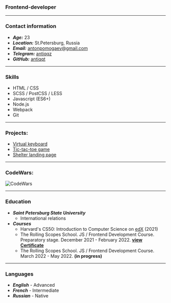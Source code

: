 ### Frontend-developer 
----

### Contact information
* ***Age:*** 23 
* ***Location:*** St.Petersburg, Russia
* ***Email:*** antonpomogaev@gmail.com
* ***Telegram:*** [antiqqz](https://t.me/antiqqz)
* ***GitHub:*** [antiqqt](https://github.com/antiqqt)
----

### Skills
* HTML / CSS
* SCSS / PostCSS / LESS 
* Javascript (ES6+)
* Node.js
* Webpack
* Git
----

### Projects:
* [Virtual keyboard](https://antiqqt.github.io/virtual-keyboard/dist/)
* [Tic-tac-toe game](https://antiqqt.github.io/Stage0/tic-tac-toe/)
* [Shelter landing page](https://rolling-scopes-school.github.io/antiqqt-JSFE2022Q1/shelter/pages/main/)

----
### CodeWars:
![CodeWars](https://www.codewars.com/users/antiqqt/badges/large)

----

### Education
* ***Saint Petersburg State University***
    * International relations
* ***Courses***
    * Harvard's CS50: Introduction to Computer Science on [edX](https://cs50.harvard.edu/x/2021/) (2021)
    * The Rolling Scopes School. JS / Frontend Development Course. Preparatory stage. December 2021 - February 2022. **[view Certificate](https://app.rs.school/certificate/hyt0hs99)**
    * The Rolling Scopes School. JS / Frontend Development Course. March 2022 - May 2022. **(in progress)**
----

### Languages
* ***English*** - Advanced
* ***French*** - Intermediate
* ***Russian*** - Native
